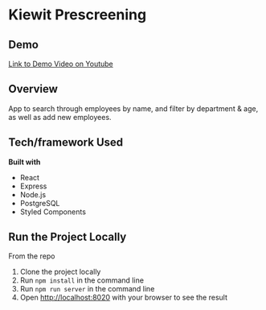 # Kiewit Prescreening #

## Demo ##
[Link to Demo Video on Youtube](https://www.youtube.com/watch?v=BurRMln9PD8&feature=youtu.be)

## Overview ##
App to search through employees by name, and filter by department & age, as well as add new employees.

## Tech/framework Used ##
__Built with__
- React
- Express
- Node.js
- PostgreSQL
- Styled Components

## Run the Project Locally ##
From the repo
1. Clone the project locally
2. Run ```npm install``` in the command line
3. Run ```npm run server``` in the command line
4. Open [http://localhost:8020](http://localhost:8020) with your browser to see the result
